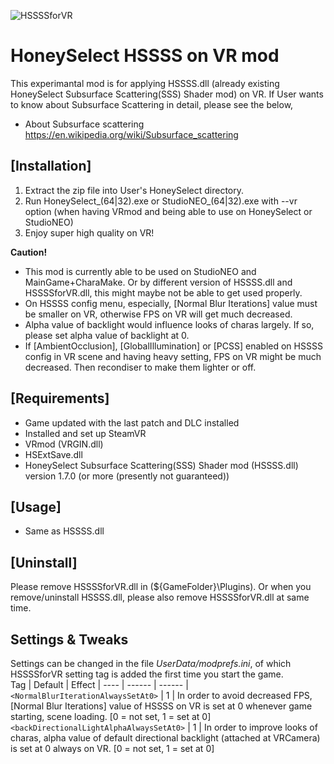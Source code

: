 
![HSSSSforVR](https://github.com/arthurOmanko/HSSSSforVR/assets/68005887/6bcae923-5174-46b0-b3c2-d645dbfddb54)

# HoneySelect HSSSS on VR mod
This experimantal mod is for applying HSSSS.dll (already existing HoneySelect Subsurface Scattering(SSS) Shader mod) on VR.
If User wants to know about Subsurface Scattering in detail, please see the below,

- About Subsurface scattering
https://en.wikipedia.org/wiki/Subsurface_scattering


## [Installation]
1. Extract the zip file into User's HoneySelect directory.
2. Run HoneySelect_(64|32).exe or StudioNEO_(64|32).exe with --vr option (when having VRmod and being able to use on HoneySelect or StudioNEO)
3. Enjoy super high quality on VR!

**Caution!** 
- This mod is currently able to be used on StudioNEO and MainGame+CharaMake.
  Or by different version of HSSSS.dll and HSSSSforVR.dll, this might maybe not be able to get used properly.
- On HSSSS config menu, especially, [Normal Blur Iterations] value must be smaller on VR, 
  otherwise FPS on VR will get much decreased.
- Alpha value of backlight would influence looks of charas largely.
  If so, please set alpha value of backlight at 0.
- If [AmbientOcclusion], [GlobalIllumination] or [PCSS] enabled on HSSSS config in VR scene and having heavy setting, FPS on VR might be much decreased.
  Then recondiser to make them lighter or off.


## [Requirements]
- Game updated with the last patch and DLC installed
- Installed and set up SteamVR
- VRmod (VRGIN.dll)
- HSExtSave.dll
- HoneySelect Subsurface Scattering(SSS) Shader mod (HSSSS.dll)
  version 1.7.0 (or more (presently not guaranteed))


## [Usage]
- Same as HSSSS.dll

## [Uninstall]
Please remove HSSSSforVR.dll in (${GameFolder}\Plugins). Or when you remove/uninstall HSSSS.dll, please also remove HSSSSforVR.dll at same time.

## Settings & Tweaks
Settings can be changed in the file *UserData/modprefs.ini*, of which HSSSSforVR setting tag is added the first time you start the game.  
Tag      | Default | Effect |
----     | ------  | ------ |
`<NormalBlurIterationAlwaysSetAt0>` | 1 | In order to avoid decreased FPS,  [Normal Blur Iterations] value of HSSSS on VR is set at 0 whenever game starting, scene loading. [0 = not set, 1 = set at 0]
`<backDirectionalLightAlphaAlwaysSetAt0>` | 1 | In order to improve looks of charas, alpha value of default directional backlight (attached at VRCamera) is set at 0 always on VR. [0 = not set, 1 = set at 0]
